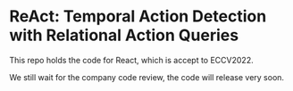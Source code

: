 # ReAct: Temporal Action Detection with Relational Action Queries

This repo holds the code for React, which is accept to ECCV2022.

We still wait for the company code review, the code will release very soon.
